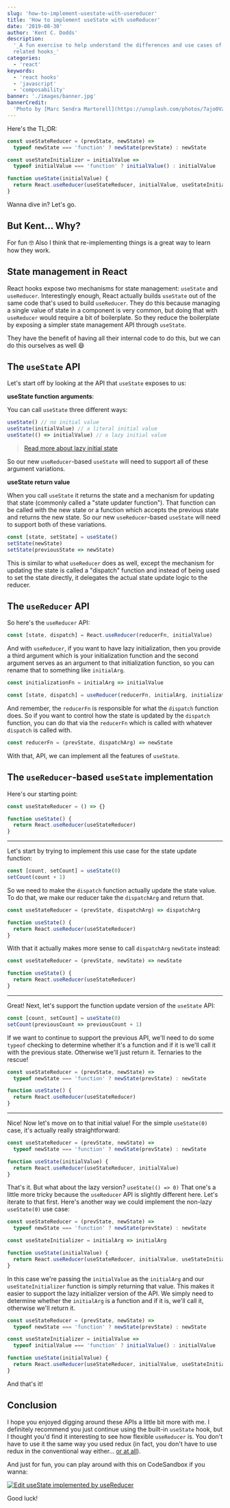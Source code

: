 ```yaml
---
slug: 'how-to-implement-usestate-with-usereducer'
title: 'How to implement useState with useReducer'
date: '2019-08-30'
author: 'Kent C. Dodds'
description:
  '_A fun exercise to help understand the differences and use cases of these two
  related hooks_'
categories:
  - 'react'
keywords:
  - 'react hooks'
  - 'javascript'
  - 'composability'
banner: './images/banner.jpg'
bannerCredit:
  'Photo by [Marc Sendra Martorell](https://unsplash.com/photos/7ajo0Vz98yU)'
---
```


Here's the TL;DR:

```javascript
const useStateReducer = (prevState, newState) =>
  typeof newState === 'function' ? newState(prevState) : newState

const useStateInitializer = initialValue =>
  typeof initialValue === 'function' ? initialValue() : initialValue

function useState(initialValue) {
  return React.useReducer(useStateReducer, initialValue, useStateInitializer)
}
```

Wanna dive in? Let's go.

## But Kent... Why?

For fun 🤓 Also I think that re-implementing things is a great way to learn how
they work.

## State management in React

React hooks expose two mechanisms for state management: `useState` and
`useReducer`. Interestingly enough, React actually builds `useState` out of the
same code that's used to build `useReducer`. They do this because managing a
single value of state in a component is very common, but doing that with
`useReducer` would require a bit of boilerplate. So they reduce the boilerplate
by exposing a simpler state management API through `useState`.

They have the benefit of having all their internal code to do this, but we can
do this ourselves as well 😄

## The `useState` API

Let's start off by looking at the API that `useState` exposes to us:

**useState function arguments**:

You can call `useState` three different ways:

```javascript
useState() // no initial value
useState(initialValue) // a literal initial value
useState(() => initialValue) // a lazy initial value
```

> [Read more about lazy initial state](https://reactjs.org/docs/hooks-reference.html#lazy-initial-state)

So our new `useReducer`-based `useState` will need to support all of these
argument variations.

**useState return value**

When you call `useState` it returns the state and a mechanism for updating that
state (commonly called a "state updater function"). That function can be called
with the new state or a function which accepts the previous state and returns
the new state. So our new `useReducer`-based `useState` will need to support
both of these variations.

```javascript
const [state, setState] = useState()
setState(newState)
setState(previousState => newState)
```

This is similar to what `useReducer` does as well, except the mechanism for
updating the state is called a "dispatch" function and instead of being used to
set the state directly, it delegates the actual state update logic to the
reducer.

## The `useReducer` API

So here's the `useReducer` API:

```javascript
const [state, dispatch] = React.useReducer(reducerFn, initialValue)
```

And with `useReducer`, if you want to have lazy initialization, then you provide
a third argument which is your initialization function and the second argument
serves as an argument to that initialization function, so you can rename that to
something like `initialArg`.

```javascript
const initializationFn = initialArg => initialValue

const [state, dispatch] = useReducer(reducerFn, initialArg, initializationFn)
```

And remember, the `reducerFn` is responsible for what the `dispatch` function
does. So if you want to control how the state is updated by the `dispatch`
function, you can do that via the `reducerFn` which is called with whatever
`dispatch` is called with.

```javascript
const reducerFn = (prevState, dispatchArg) => newState
```

With that, API, we can implement all the features of `useState`.

## The `useReducer`-based `useState` implementation

Here's our starting point:

```javascript
const useStateReducer = () => {}

function useState() {
  return React.useReducer(useStateReducer)
}
```

---

Let's start by trying to implement this use case for the state update function:

```javascript
const [count, setCount] = useState(0)
setCount(count + 1)
```

So we need to make the `dispatch` function actually update the state value. To
do that, we make our reducer take the `dispatchArg` and return that.

```javascript {1}
const useStateReducer = (prevState, dispatchArg) => dispatchArg

function useState() {
  return React.useReducer(useStateReducer)
}
```

With that it actually makes more sense to call `dispatchArg` `newState` instead:

```javascript {1}
const useStateReducer = (prevState, newState) => newState

function useState() {
  return React.useReducer(useStateReducer)
}
```

---

Great! Next, let's support the function update version of the `useState` API:

```javascript
const [count, setCount] = useState(0)
setCount(previousCount => previousCount + 1)
```

If we want to continue to support the previous API, we'll need to do some
`typeof` checking to determine whether it's a function and if it is we'll call
it with the previous state. Otherwise we'll just return it. Ternaries to the
rescue!

```javascript {1-2}
const useStateReducer = (prevState, newState) =>
  typeof newState === 'function' ? newState(prevState) : newState

function useState() {
  return React.useReducer(useStateReducer)
}
```

---

Nice! Now let's move on to that initial value! For the simple `useState(0)`
case, it's actually really straightforward:

```javascript {4,5}
const useStateReducer = (prevState, newState) =>
  typeof newState === 'function' ? newState(prevState) : newState

function useState(initialValue) {
  return React.useReducer(useStateReducer, initialValue)
}
```

That's it. But what about the lazy version? `useState(() => 0)` That one's a
little more tricky because the `useReducer` API is slightly different here.
Let's iterate to that first. Here's another way we could implement the non-lazy
`useState(0)` use case:

```javascript {4,7}
const useStateReducer = (prevState, newState) =>
  typeof newState === 'function' ? newState(prevState) : newState

const useStateInitializer = initialArg => initialArg

function useState(initialValue) {
  return React.useReducer(useStateReducer, initialValue, useStateInitializer)
}
```

In this case we're passing the `initialValue` as the `initialArg` and our
`useStateInitializer` function is simply returning that value. This makes it
easier to support the lazy initializer version of the API. We simply need to
determine whether the `initialArg` is a function and if it is, we'll call it,
otherwise we'll return it.

```javascript {5}
const useStateReducer = (prevState, newState) =>
  typeof newState === 'function' ? newState(prevState) : newState

const useStateInitializer = initialValue =>
  typeof initialValue === 'function' ? initialValue() : initialValue

function useState(initialValue) {
  return React.useReducer(useStateReducer, initialValue, useStateInitializer)
}
```

And that's it!

## Conclusion

I hope you enjoyed digging around these APIs a little bit more with me. I
definitely recommend you just continue using the built-in `useState` hook, but I
thought you'd find it interesting to see how flexible `useReducer` is. You don't
have to use it the same way you used redux (in fact, you don't have to use redux
in the conventional way either...
[or at all](/blog/application-state-management-with-react)).

And just for fun, you can play around with this on CodeSandbox if you wanna:

[![Edit useState implemented by useReducer](https://codesandbox.io/static/img/play-codesandbox.svg)](https://codesandbox.io/s/react-codesandbox-ptvo1)

Good luck!
